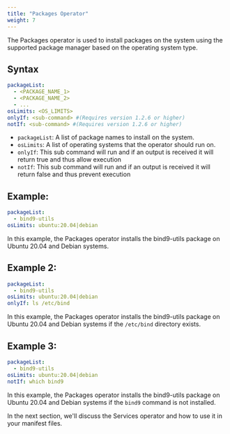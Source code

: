 ```yaml
---
title: "Packages Operator"
weight: 7
---
```

The Packages operator is used to install packages on the system using the supported package manager based on the operating system type.

## Syntax

```yaml
packageList:
  - <PACKAGE_NAME_1>
  - <PACKAGE_NAME_2>
  - ...
osLimits: <OS_LIMITS>
onlyIf: <sub-command> #(Requires version 1.2.6 or higher)
notIf: <sub-command> #(Requires version 1.2.6 or higher)
```

* `packageList`: A list of package names to install on the system.
* `osLimits`: A list of operating systems that the operator should run on.
* `onlyIf`: This sub command will run and if an output is received it will return true and thus allow execution
* `notIf`: This sub command will run and if an output is received it will return false and thus prevent execution

## Example:

```yaml
packageList:
  - bind9-utils
osLimits: ubuntu:20.04|debian
```

In this example, the Packages operator installs the bind9-utils package on Ubuntu 20.04 and Debian systems.


## Example 2:

```yaml
packageList:
  - bind9-utils
osLimits: ubuntu:20.04|debian
onlyIf: ls /etc/bind
```

In this example, the Packages operator installs the bind9-utils package on Ubuntu 20.04 and Debian systems if the `/etc/bind` directory exists.

## Example 3:

```yaml
packageList:
  - bind9-utils
osLimits: ubuntu:20.04|debian
notIf: which bind9
```

In this example, the Packages operator installs the bind9-utils package on Ubuntu 20.04 and Debian systems if the `bind9` command is not installed.

In the next section, we'll discuss the Services operator and how to use it in your manifest files.